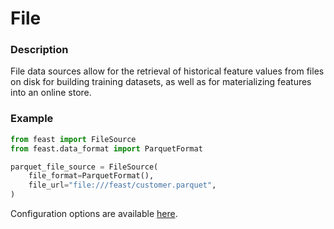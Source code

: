 # File

### Description

File data sources allow for the retrieval of historical feature values from files on disk for building training datasets, as well as for materializing features into an online store.

### Example

```python
from feast import FileSource
from feast.data_format import ParquetFormat

parquet_file_source = FileSource(
    file_format=ParquetFormat(),
    file_url="file:///feast/customer.parquet",
)
```

Configuration options are available [here](https://rtd.feast.dev/en/latest/index.html#feast.data_source.FileSource).

